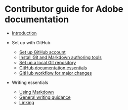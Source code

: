 # Contributor guide for Adobe documentation

+ [Introduction](introduction.md)
+ Set up with GitHub
    + [Set up GitHub account](setup/sign-up.md)
    + [Install Git and Markdown authoring tools](setup/install-tools.md)
    + [Set up a local Git repository](setup/local-repo.md)
    + [GitHub documentation essentials](setup/git-fundamentals.md)
    + [GitHub workflow for major changes](setup/full-workflow.md)

+ Writing essentials
    + [Using Markdown](writing-essentials/using-markdown.md)
    + [General writing guidance](writing-essentials/general-writing-guidance.md)
    + [Linking](writing-essentials/linking.md)
